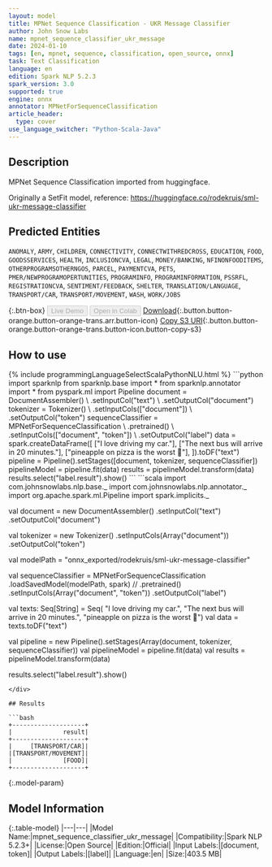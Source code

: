 ```yaml
---
layout: model
title: MPNet Sequence Classification - UKR Message Classifier
author: John Snow Labs
name: mpnet_sequence_classifier_ukr_message
date: 2024-01-10
tags: [en, mpnet, sequence, classification, open_source, onnx]
task: Text Classification
language: en
edition: Spark NLP 5.2.3
spark_version: 3.0
supported: true
engine: onnx
annotator: MPNetForSequenceClassification
article_header:
  type: cover
use_language_switcher: "Python-Scala-Java"
---
```


## Description

MPNet Sequence Classification imported from huggingface. 

Originally a SetFit model, reference: https://huggingface.co/rodekruis/sml-ukr-message-classifier

## Predicted Entities

`ANOMALY`, `ARMY`, `CHILDREN`, `CONNECTIVITY`, `CONNECTWITHREDCROSS`, `EDUCATION`, `FOOD`, `GOODSSERVICES`, `HEALTH`, `INCLUSIONCVA`, `LEGAL`, `MONEY/BANKING`, `NFINONFOODITEMS`, `OTHERPROGRAMSOTHERNGOS`, `PARCEL`, `PAYMENTCVA`, `PETS`, `PMER/NEWPROGRAMOPERTUNITIES`, `PROGRAMINFO`, `PROGRAMINFORMATION`, `PSSRFL`, `REGISTRATIONCVA`, `SENTIMENT/FEEDBACK`, `SHELTER`, `TRANSLATION/LANGUAGE`, `TRANSPORT/CAR`, `TRANSPORT/MOVEMENT`, `WASH`, `WORK/JOBS`

{:.btn-box}
<button class="button button-orange" disabled>Live Demo</button>
<button class="button button-orange" disabled>Open in Colab</button>
[Download](https://s3.amazonaws.com/auxdata.johnsnowlabs.com/public/models/mpnet_sequence_classifier_ukr_message_en_5.2.3_3.0_1704907644396.zip){:.button.button-orange.button-orange-trans.arr.button-icon}
[Copy S3 URI](s3://auxdata.johnsnowlabs.com/public/models/mpnet_sequence_classifier_ukr_message_en_5.2.3_3.0_1704907644396.zip){:.button.button-orange.button-orange-trans.button-icon.button-copy-s3}

## How to use



<div class="tabs-box" markdown="1">
{% include programmingLanguageSelectScalaPythonNLU.html %}
```python
import sparknlp
from sparknlp.base import *
from sparknlp.annotator import *
from pyspark.ml import Pipeline
document = DocumentAssembler() \
    .setInputCol("text") \
    .setOutputCol("document")
tokenizer = Tokenizer() \
    .setInputCols(["document"]) \
    .setOutputCol("token")
sequenceClassifier = MPNetForSequenceClassification \
    .pretrained() \
    .setInputCols(["document", "token"]) \
    .setOutputCol("label")
data = spark.createDataFrame([
    ["I love driving my car."],
    ["The next bus will arrive in 20 minutes."],
    ["pineapple on pizza is the worst 🤮"],
]).toDF("text")
pipeline = Pipeline().setStages([document, tokenizer, sequenceClassifier])
pipelineModel = pipeline.fit(data)
results = pipelineModel.transform(data)
results.select("label.result").show()
```
```scala
import com.johnsnowlabs.nlp.base._
import com.johnsnowlabs.nlp.annotator._
import org.apache.spark.ml.Pipeline
import spark.implicits._

val document = new DocumentAssembler()
  .setInputCol("text")
  .setOutputCol("document")

val tokenizer = new Tokenizer()
  .setInputCols(Array("document"))
  .setOutputCol("token")

val modelPath = "onnx_exported/rodekruis/sml-ukr-message-classifier"

val sequenceClassifier = MPNetForSequenceClassification
  .loadSavedModel(modelPath, spark)
//        .pretrained()
  .setInputCols(Array("document", "token"))
  .setOutputCol("label")

val texts: Seq[String] = Seq(
  "I love driving my car.",
  "The next bus will arrive in 20 minutes.",
  "pineapple on pizza is the worst 🤮")
val data = texts.toDF("text")

val pipeline = new Pipeline().setStages(Array(document, tokenizer, sequenceClassifier))
val pipelineModel = pipeline.fit(data)
val results = pipelineModel.transform(data)

results.select("label.result").show()
```
</div>

## Results

```bash
+--------------------+
|              result|
+--------------------+
|     [TRANSPORT/CAR]|
|[TRANSPORT/MOVEMENT]|
|              [FOOD]|
+--------------------+
```

{:.model-param}
## Model Information

{:.table-model}
|---|---|
|Model Name:|mpnet_sequence_classifier_ukr_message|
|Compatibility:|Spark NLP 5.2.3+|
|License:|Open Source|
|Edition:|Official|
|Input Labels:|[document, token]|
|Output Labels:|[label]|
|Language:|en|
|Size:|403.5 MB|